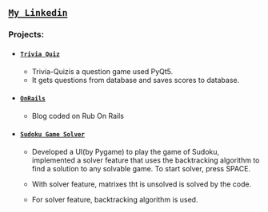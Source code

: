 
## [**`My Linkedin`**](https://www.linkedin.com/in/abdullahkavakli/)


### Projects:

- #### [`Trivia Quiz`](https://github.com/abdullahkavakli/Trivia-Quiz)
    - Trivia-Quizis a question game used PyQt5.  
    - It gets questions from database and saves scores to database.

- #### [`OnRails`](https://github.com/abdullahkavakli/OnRails)
    -  Blog coded on Rub On Rails
- #### [`Sudoku Game Solver`](https://github.com/abdullahkavakli/Sudoku-Game-Solver)
    - Developed a UI(by Pygame) to play the game of Sudoku, implemented a solver feature that uses the backtracking algorithm to find a solution to any solvable game. To start solver, press SPACE.

    - With solver feature, matrixes tht is unsolved is solved by the code.

    - For solver feature, backtracking algorithm is used.
    


